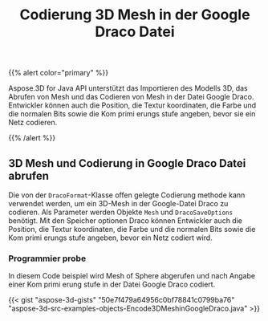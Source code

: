﻿---
title: Codierung 3D Mesh in der Google Draco Datei
type: docs
weight: 30
url: /de/java/encoding-3d-mesh-in-the-google-draco-file/
description: Aspose.3D for Java API unterstützt das Importieren des Modells 3D, das Abrufen von Mesh und das Codieren von Mesh in der Datei Google Draco.
---
{{% alert color="primary" %}} 

Aspose.3D for Java API unterstützt das Importieren des Modells 3D, das Abrufen von Mesh und das Codieren von Mesh in der Datei Google Draco. Entwickler können auch die Position, die Textur koordinaten, die Farbe und die normalen Bits sowie die Kom primi erungs stufe angeben, bevor sie ein Netz codieren.

{{% /alert %}} 
## **3D Mesh und Codierung in Google Draco Datei abrufen**
Die von der `DracoFormat`-Klasse offen gelegte Codierung methode kann verwendet werden, um ein 3D-Mesh in der Google-Datei Draco zu codieren. Als Parameter werden Objekte `Mesh` und `DracoSaveOptions` benötigt. Mit den Speicher optionen Draco können Entwickler auch die Position, die Textur koordinaten, die Farbe und die normalen Bits sowie die Kom primi erungs stufe angeben, bevor ein Netz codiert wird.
### **Programmier probe**
In diesem Code beispiel wird Mesh of Sphere abgerufen und nach Angabe einer Kom primi erung stufe in der Datei Google Draco codiert.

{{< gist "aspose-3d-gists" "50e7f479a64956c0bf78841c0799ba76" "aspose-3d-src-examples-objects-Encode3DMeshinGoogleDraco.java" >}}
